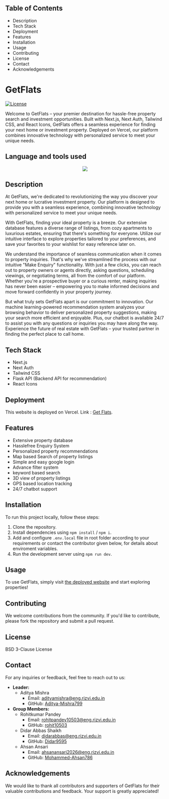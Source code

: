 
## Table of Contents
- Description
- Tech Stack
- Deployment
- Features
- Installation
- Usage
- Contributing
- License
- Contact
- Acknowledgements

# GetFlats

[![License](https://img.shields.io/badge/License-BSD_3--Clause-blue.svg)](https://opensource.org/licenses/BSD-3-Clause)

Welcome to GetFlats – your premier destination for hassle-free property search and investment opportunities. Built with Next.js, Next Auth, Tailwind CSS, and React Icons, GetFlats offers a seamless experience for finding your next home or investment property. Deployed on Vercel, our platform combines innovative technology with personalized service to meet your unique needs.

## Language and tools used
<p align="center">
  <a href="https://skillicons.dev">
    <img src="https://skillicons.dev/icons?i=git,js,py,next.js,tailwind,vscode,css,html,node.js,flask,vercel,npm,gcp" />
  </a>
</p>

## Description

At GetFlats, we're dedicated to revolutionizing the way you discover your next home or lucrative investment property. Our platform is designed to provide you with a seamless experience, combining innovative technology with personalized service to meet your unique needs.

With GetFlats, finding your ideal property is a breeze. Our extensive database features a diverse range of listings, from cozy apartments to luxurious estates, ensuring that there's something for everyone. Utilize our intuitive interface to explore properties tailored to your preferences, and save your favorites to your wishlist for easy reference later on.

We understand the importance of seamless communication when it comes to property inquiries. That's why we've streamlined the process with our intuitive "Make Enquiry" functionality. With just a few clicks, you can reach out to property owners or agents directly, asking questions, scheduling viewings, or negotiating terms, all from the comfort of our platform. Whether you're a prospective buyer or a curious renter, making inquiries has never been easier – empowering you to make informed decisions and move forward confidently in your property journey.

But what truly sets GetFlats apart is our commitment to innovation. Our machine learning-powered recommendation system analyzes your browsing behavior to deliver personalized property suggestions, making your search more efficient and enjoyable. Plus, our chatbot is available 24/7 to assist you with any questions or inquiries you may have along the way. Experience the future of real estate with GetFlats – your trusted partner in finding the perfect place to call home.

## Tech Stack

- Next.js
- Next Auth
- Tailwind CSS
- Flask API (Backend API for recommendation)
- React Icons

## Deployment

This website is deployed on Vercel. Link : [Get Flats](https://get-flats-website-project-v1-umber.vercel.app/).

## Features

- Extensive property database
- Hasslefree Enquiry System 
- Personalized property recommendations
- Map based Search of property listings
- Simple and easy google login
- Advance filter system
- keyword based search
- 3D view of property listings
- GPS based location tracking
- 24/7 chatbot support

## Installation

To run this project locally, follow these steps:
1. Clone the repository.
2. Install dependencies using `npm install` / `npm i`.
3. Add and configure `.env.local` file in root folder according to your requirements or contact the contributor given below, for details about enviroment variables. 
4. Run the development server using `npm run dev`.

## Usage

To use GetFlats, simply visit [the deployed website](https://get-flats-website-project-v1-umber.vercel.app/) and start exploring properties!

## Contributing

We welcome contributions from the community. If you'd like to contribute, please fork the repository and submit a pull request.

## License

BSD 3-Clause License

## Contact

For any inquiries or feedback, feel free to reach out to us:
- **Leader:**
  - Aditya Mishra
    - Email: adityamishra@eng.rizvi.edu.in
    -  GitHub: [Aditya-Mishra799](https://github.com/Aditya-Mishra799)
- **Group Members:**
  - Rohitkumar Pandey
    - Email: rohitpandey10503@eng.rizvi.edu.in
    - GitHub: [rohit10503](https://github.com/rohit10503)
  - Didar Abbas Shaikh
    - Email: didarabbas@eng.rizvi.edu.in
    - GitHub: [Didar9595](https://github.com/Didar9595)
  - Ahsan Ansari
    - Email: ahsanansari2026@eng.rizvi.edu.in
    - GitHub: [Mohammed-Ahsan786](https://github.com/Mohammed-Ahsan786)

## Acknowledgements

We would like to thank all contributors and supporters of GetFlats for their valuable contributions and feedback. Your support is greatly appreciated!
